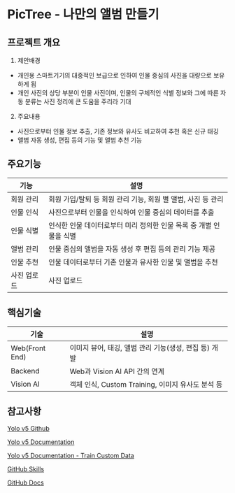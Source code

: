# PicTree - 나만의 앨범 만들기

## 프로젝트 개요

1. 제안배경

- 개인용 스마트기기의 대중적인 보급으로 인하여 인물 중심의 사진을 대량으로 보유하게 됨
- 개인 사진의 상당 부분이 인물 사진이며, 인물의 구체적인 식별 정보와 그에 따른 자동 분류는 사진 정리에 큰 도움을 주리라 기대

2. 주요내용

- 사진으로부터 인물 정보 추출, 기존 정보와 유사도 비교하여 추천 혹은 신규 태깅
- 앨범 자동 생성, 편집 등의 기능 및 앨범 추천 기능

## 주요기능

| 기능 | 설명 |
| --- | --- |
| 회원 관리 | 회원 가입/탈퇴 등 회원 관리 기능, 회원 별 앨범, 사진 등 관리 |
| 인물 인식 | 사진으로부터 인물을 인식하여 인물 중심의 데이터를 추출 |
| 인물 식별 | 인식한 인물 데이터로부터 미리 정의한 인물 목록 중 개별 인물을 식별 |
| 앨범 관리 | 인물 중심의 앨범을 자동 생성 후 편집 등의 관리 기능 제공 |
| 인물 추천 | 인물 데이터로부터 기존 인물과 유사한 인물 및 앨범을 추천 |
| 사진 업로드 | 사진 업로드 |

## 핵심기술

| 기술 | 설명 |
| --- | --- |
| Web(Front End) | 이미지 뷰어, 태깅, 앨범 관리 기능(생성, 편집 등) 개발 |
| Backend | Web과 Vision AI API 간의 연계 |
| Vision AI | 객체 인식, Custom Training, 이미지 유사도 분석 등 |

## 참고사항

[Yolo v5 Github](https://github.com/ultralytics/yolov5)

[Yolo v5 Documentation](https://docs.ultralytics.com/yolov5/)

[Yolo v5 Documentation - Train Custom Data](https://docs.ultralytics.com/yolov5/tutorials/train_custom_data/)

[GitHub Skills](https://skills.github.com/)

[GitHub Docs](https://docs.github.com/)
